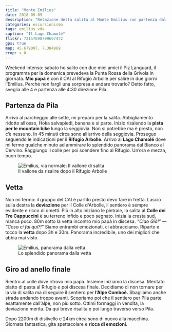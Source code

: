 ```yaml
---
title: "Monte Emilius"
date: 2018-09-09
description: "Relazione della salita al Monte Emilius con partenza dal parcheggio di Pila. Via normale per il Lago Chamolé, il Rifugio Arbolle, il Colle dei Tre Cappuccini e la cresta sud"
categories: escursionismo
tags: emilius vda
caption: "Il Lago Chamolé"
flickr: 72157698799607472
gps: true
map: 45.679007, 7.384969
crop: x_0
---
```


Weekend intenso: sabato ho salito con due miei amici il Piz Languard, il programma per la domenica prevedeva la Punta Rossa della Grivola in giornata. **Mio papà** è con il CAI al Rifugio Arbolle per salire in due giorni l’Emilius. Perché non fargli una sorpresa e andare trovarlo? Detto fatto, sveglia alle 4 e partenza alle 4:30 direzione Pila.

## Partenza da Pila

Arrivo al parcheggio alle sette, mi preparo per la salita. Abbigliamento ridotto all’osso, Hoka salvapiedi, banana e si parte. Inizio risalendo la **pista per le mountain bike** lungo la seggiovia. Non si potrebbe ma è presto, non c’è nessuno. In 45 minuti circa sono all’arrivo della seggiovia. Proseguo seguendo le indicazioni per il **Rifugio Arbolle.** Arrivo al **Lago Chamolé** dove mi fermo qualche minuto ad ammirare lo splendido panorama dal Bianco al Cervino. Raggiungo il colle per poi scendere fino al Rifugio. Un’ora e mezza, buon tempo.

<figure>
    <img src="https://farm2.staticflickr.com/1935/45081543481_7a8237ecc6_c.jpg" alt="Emilius, via normale: Il vallone di salita" /> 
    <figcaption>Il vallone da risalire dopo il Rifugio Arbolle</figcaption>
</figure>

## Vetta

Non mi fermo: il gruppo del CAI è partito presto devo fare in fretta. Lascio sulla destra la **deviazione** per il Colle d'Arbolle, il sentiero è sempre evidente e ricco di ometti. Più in alto iniziano le pietraie, la salita al **Colle dei Tre Cappuccini** è su terreno infido e poco segnato. Inizia la cresta sud, manca poco. 80m sotto la vetta incontro mio papà in discesa. *“Ciao Giò!”* — *“Cosa ci fai qui?!”* Siamo entrambi emozionati, ci abbracciamo. Riparto e tocco la **vetta** dopo 3h e 30m. Panorama incredibile, uno dei migliori che abbia mai visto.

<figure>
    <img src="https://farm2.staticflickr.com/1960/31208393438_7e748d4967_c.jpg" alt="Emilius, panorama dalla vetta" /> 
    <figcaption>Lo splendido panorama dalla vetta</figcaption>
</figure>

## Giro ad anello finale

Rientro al colle dove ritrovo mio papà. Insieme iniziamo la discesa. Meritato piatto di pasta al Rifugio e poi discesa finale. Decidiamo di non tornare per la via di salita ma di seguire il sentiero per **l’Alpe Comboé.** Sbagliamo anche strada andando troppo avanti. Scopriamo poi che il sentiero per Pila parte esattamente dall’alpe, non più sotto. Ottimi formaggi in vendita, la deviazione merita. Da qui breve risalita e poi lungo traverso verso Pila.

Dopo 2200m di dislivello e 24km circa sono di nuovo alla macchina. Giornata fantastica, gita spettacolare e **ricca di emozioni.**